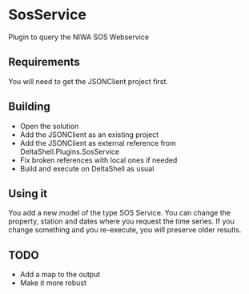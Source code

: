 # SosService
Plugin to query the NIWA SOS Webservice

## Requirements
You will need to get the JSONClient project first.

## Building

- Open the solution
- Add the JSONClient as an existing project
- Add the JSONClient as external reference from DeltaShell.Plugins.SosService
- Fix broken references with local ones if needed
- Build and execute on DeltaShell as usual

## Using it

You add a new model of the type SOS Service. You can change the property, station and dates where you request the time series.
If you change something and you re-execute, you will preserve older results.

## TODO

- Add a map to the output
- Make it more robust
